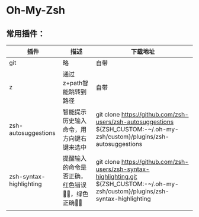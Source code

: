 # Oh-My-Zsh

## 常用插件：

| 插件                    | 描述                                           | 下载地址                                                     |
| ----------------------- | ---------------------------------------------- | ------------------------------------------------------------ |
| git                     | 略                                             | 自带                                                         |
| z                       | 通过z+path智能跳转到路径                       | 自带                                                         |
| zsh-autosuggestions     | 智能提示历史输入命令，用方向键右键来选中       | git clone https://github.com/zsh-users/zsh-autosuggestions ${ZSH_CUSTOM:-~/.oh-my-zsh/custom}/plugins/zsh-autosuggestions |
| zsh-syntax-highlighting | 提醒输入的命令是否正确，红色错误🙅‍♂️，绿色正确🙆‍♂️ | git clone https://github.com/zsh-users/zsh-syntax-highlighting.git ${ZSH_CUSTOM:-~/.oh-my-zsh/custom}/plugins/zsh-syntax-highlighting |
|                         |                                                |                                                              |



